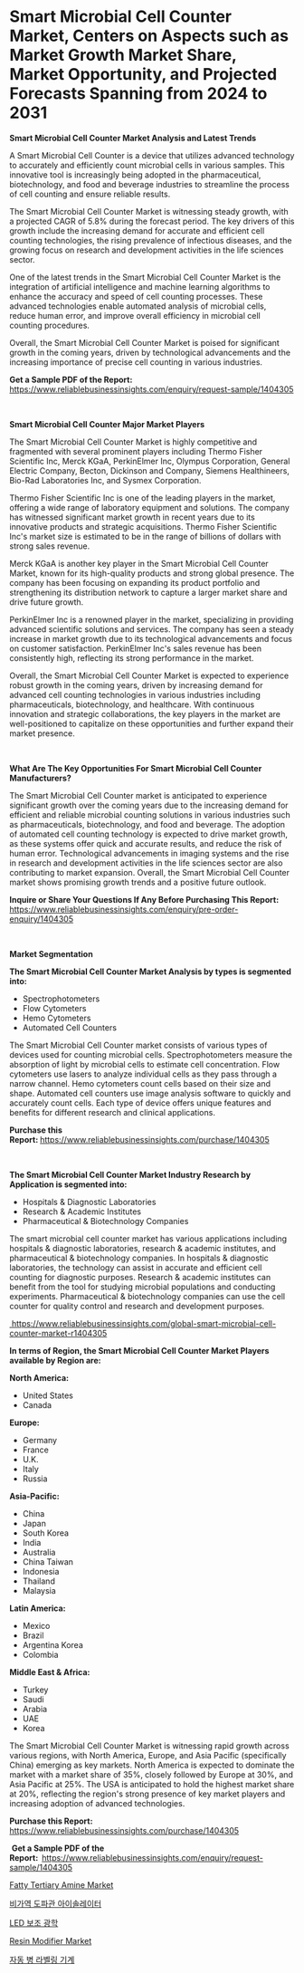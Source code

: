 <p><h1>Smart Microbial Cell Counter Market, Centers on Aspects such as Market Growth Market Share, Market Opportunity, and Projected Forecasts Spanning from 2024 to 2031</h1></p><p><strong>Smart Microbial Cell Counter Market Analysis and Latest Trends</strong></p>
<p><p>A Smart Microbial Cell Counter is a device that utilizes advanced technology to accurately and efficiently count microbial cells in various samples. This innovative tool is increasingly being adopted in the pharmaceutical, biotechnology, and food and beverage industries to streamline the process of cell counting and ensure reliable results.</p><p>The Smart Microbial Cell Counter Market is witnessing steady growth, with a projected CAGR of 5.8% during the forecast period. The key drivers of this growth include the increasing demand for accurate and efficient cell counting technologies, the rising prevalence of infectious diseases, and the growing focus on research and development activities in the life sciences sector.</p><p>One of the latest trends in the Smart Microbial Cell Counter Market is the integration of artificial intelligence and machine learning algorithms to enhance the accuracy and speed of cell counting processes. These advanced technologies enable automated analysis of microbial cells, reduce human error, and improve overall efficiency in microbial cell counting procedures.</p><p>Overall, the Smart Microbial Cell Counter Market is poised for significant growth in the coming years, driven by technological advancements and the increasing importance of precise cell counting in various industries.</p></p>
<p><strong>Get a Sample PDF of the Report:&nbsp;</strong> <a href="https://www.reliablebusinessinsights.com/enquiry/request-sample/1404305">https://www.reliablebusinessinsights.com/enquiry/request-sample/1404305</a></p>
<p>&nbsp;</p>
<p><strong>Smart Microbial Cell Counter Major Market Players</strong></p>
<p><p>The Smart Microbial Cell Counter Market is highly competitive and fragmented with several prominent players including Thermo Fisher Scientific Inc, Merck KGaA, PerkinElmer Inc, Olympus Corporation, General Electric Company, Becton, Dickinson and Company, Siemens Healthineers, Bio-Rad Laboratories Inc, and Sysmex Corporation.</p><p>Thermo Fisher Scientific Inc is one of the leading players in the market, offering a wide range of laboratory equipment and solutions. The company has witnessed significant market growth in recent years due to its innovative products and strategic acquisitions. Thermo Fisher Scientific Inc's market size is estimated to be in the range of billions of dollars with strong sales revenue.</p><p>Merck KGaA is another key player in the Smart Microbial Cell Counter Market, known for its high-quality products and strong global presence. The company has been focusing on expanding its product portfolio and strengthening its distribution network to capture a larger market share and drive future growth.</p><p>PerkinElmer Inc is a renowned player in the market, specializing in providing advanced scientific solutions and services. The company has seen a steady increase in market growth due to its technological advancements and focus on customer satisfaction. PerkinElmer Inc's sales revenue has been consistently high, reflecting its strong performance in the market.</p><p>Overall, the Smart Microbial Cell Counter Market is expected to experience robust growth in the coming years, driven by increasing demand for advanced cell counting technologies in various industries including pharmaceuticals, biotechnology, and healthcare. With continuous innovation and strategic collaborations, the key players in the market are well-positioned to capitalize on these opportunities and further expand their market presence.</p></p>
<p>&nbsp;</p>
<p><strong>What Are The Key Opportunities For Smart Microbial Cell Counter Manufacturers?</strong></p>
<p><p>The Smart Microbial Cell Counter market is anticipated to experience significant growth over the coming years due to the increasing demand for efficient and reliable microbial counting solutions in various industries such as pharmaceuticals, biotechnology, and food and beverage. The adoption of automated cell counting technology is expected to drive market growth, as these systems offer quick and accurate results, and reduce the risk of human error. Technological advancements in imaging systems and the rise in research and development activities in the life sciences sector are also contributing to market expansion. Overall, the Smart Microbial Cell Counter market shows promising growth trends and a positive future outlook.</p></p>
<p><strong>Inquire or Share Your Questions If Any Before Purchasing This Report:</strong> <a href="https://www.reliablebusinessinsights.com/enquiry/pre-order-enquiry/1404305">https://www.reliablebusinessinsights.com/enquiry/pre-order-enquiry/1404305</a></p>
<p>&nbsp;</p>
<p><strong>Market Segmentation</strong></p>
<p><strong>The Smart Microbial Cell Counter Market Analysis by types is segmented into:</strong></p>
<p><ul><li>Spectrophotometers</li><li>Flow Cytometers</li><li>Hemo Cytometers</li><li>Automated Cell Counters</li></ul></p>
<p><p>The Smart Microbial Cell Counter market consists of various types of devices used for counting microbial cells. Spectrophotometers measure the absorption of light by microbial cells to estimate cell concentration. Flow cytometers use lasers to analyze individual cells as they pass through a narrow channel. Hemo cytometers count cells based on their size and shape. Automated cell counters use image analysis software to quickly and accurately count cells. Each type of device offers unique features and benefits for different research and clinical applications.</p></p>
<p><strong>Purchase this Report:&nbsp;</strong><a href="https://www.reliablebusinessinsights.com/purchase/1404305">https://www.reliablebusinessinsights.com/purchase/1404305</a></p>
<p>&nbsp;</p>
<p><strong>The Smart Microbial Cell Counter Market Industry Research by Application is segmented into:</strong></p>
<p><ul><li>Hospitals & Diagnostic Laboratories</li><li>Research & Academic Institutes</li><li>Pharmaceutical & Biotechnology Companies</li></ul></p>
<p><p>The smart microbial cell counter market has various applications including hospitals & diagnostic laboratories, research & academic institutes, and pharmaceutical & biotechnology companies. In hospitals & diagnostic laboratories, the technology can assist in accurate and efficient cell counting for diagnostic purposes. Research & academic institutes can benefit from the tool for studying microbial populations and conducting experiments. Pharmaceutical & biotechnology companies can use the cell counter for quality control and research and development purposes.</p></p>
<p><a href="https://www.reliablebusinessinsights.com/global-smart-microbial-cell-counter-market-r1404305">&nbsp;https://www.reliablebusinessinsights.com/global-smart-microbial-cell-counter-market-r1404305</a></p>
<p><strong>In terms of Region, the Smart Microbial Cell Counter Market Players available by Region are:</strong></p>
<p>
    <p> <strong> North America: </strong>
        <ul>
            <li>United States</li>
            <li>Canada</li>
        </ul>
        </p> 
    <p> <strong> Europe: </strong>
        <ul>
            <li>Germany</li>
            <li>France</li>
            <li>U.K.</li>
            <li>Italy</li>
            <li>Russia</li>
        </ul>
        </p> 
    <p> <strong> Asia-Pacific: </strong>
        <ul>
            <li>China</li>
            <li>Japan</li>
            <li>South Korea</li>
            <li>India</li>
            <li>Australia</li>
            <li>China Taiwan</li>
            <li>Indonesia</li>
            <li>Thailand</li>
            <li>Malaysia</li>
        </ul>
        </p> 
    <p> <strong> Latin America: </strong>
        <ul>
            <li>Mexico</li>
            <li>Brazil</li>
            <li>Argentina Korea</li>
            <li>Colombia</li>
        </ul>
        </p> 
    <p> <strong> Middle East & Africa: </strong>
        <ul>
            <li>Turkey</li>
            <li>Saudi</li>
            <li>Arabia</li>
            <li>UAE</li>
            <li>Korea</li>
        </ul>
    </p>
    </p>
<p><p>The Smart Microbial Cell Counter Market is witnessing rapid growth across various regions, with North America, Europe, and Asia Pacific (specifically China) emerging as key markets. North America is expected to dominate the market with a market share of 35%, closely followed by Europe at 30%, and Asia Pacific at 25%. The USA is anticipated to hold the highest market share at 20%, reflecting the region's strong presence of key market players and increasing adoption of advanced technologies.</p></p>
<p><strong>Purchase this Report: </strong><a href="https://www.reliablebusinessinsights.com/purchase/1404305">https://www.reliablebusinessinsights.com/purchase/1404305</a></p>
<p>&nbsp;<strong>Get a Sample PDF of the Report:&nbsp;&nbsp;</strong><a href="https://www.reliablebusinessinsights.com/enquiry/request-sample/1404305">https://www.reliablebusinessinsights.com/enquiry/request-sample/1404305</a></p>
<p><strong></strong></p>
<p><p><a href="https://github.com/almainyongb/Market-Research-Report-List-1/blob/main/fatty-tertiary-amine-market.md">Fatty Tertiary Amine Market</a></p><p><a href="https://medium.com/@cheakinaclarke1994/%EB%B9%84%EC%83%81%ED%98%B8%EC%A0%81%EC%9D%B8-%ED%8C%8C%EB%8F%84%EC%95%88%EB%82%B4-%EA%B2%A9%EB%A6%AC%EA%B8%B0-%EC%8B%9C%EC%9E%A5%EC%9D%80-2024%EB%85%84%EB%B6%80%ED%84%B0-2031%EB%85%84%EA%B9%8C%EC%A7%80%EC%9D%98-%EC%84%B1%EC%9E%A5-%EC%A0%84%EB%A7%9D%EC%9D%84-%EB%B3%B4%EC%97%AC%EC%A3%BC%EB%A9%B0-%EC%8B%9C%EC%9E%A5-%EB%8F%99%ED%96%A5-%EB%B6%84%EC%84%9D%EC%97%90-%EB%94%B0%EB%A5%B8-%EC%9D%91%EC%9A%A9-%EC%A7%80%EC%97%AD-%EC%A0%84%EB%A7%9D-%EB%A7%A4%EC%B6%9C%EC%9D%84-cagr%EB%A1%9C-%EA%B3%84%ED%9A%8D%ED%95%98%EA%B3%A0-%EC%9E%88%EC%8A%B5%EB%8B%88%EB%8B%A4-29cf566da917">비가역 도파관 아이솔레이터</a></p><p><a href="https://github.com/Hubertstyenger6685/Market-Research-Report-List-2/blob/main/1639885124592.md">LED 보조 광학</a></p><p><a href="https://github.com/claudianurdin/Market-Research-Report-List-1/blob/main/resin-modifier-market.md">Resin Modifier Market</a></p><p><a href="https://medium.com/@electat2023/%EC%9E%90%EB%8F%99-%EB%B3%91-%EB%9D%BC%EB%B2%A8%EB%A7%81-%EA%B8%B0%EA%B3%84-%EC%8B%9C%EC%9E%A5-%EA%B7%9C%EB%AA%A8-%EB%B0%8F-%EC%A0%90%EC%9C%A0%EC%9C%A8-%EB%B6%84%EC%84%9D-%EC%84%B1%EC%9E%A5-%EB%8F%99%ED%96%A5-%EB%B0%8F-%EC%98%88%EC%B8%A1-2024-2031-8cb3d8eb2ccd">자동 병 라벨링 기계</a></p></p>
